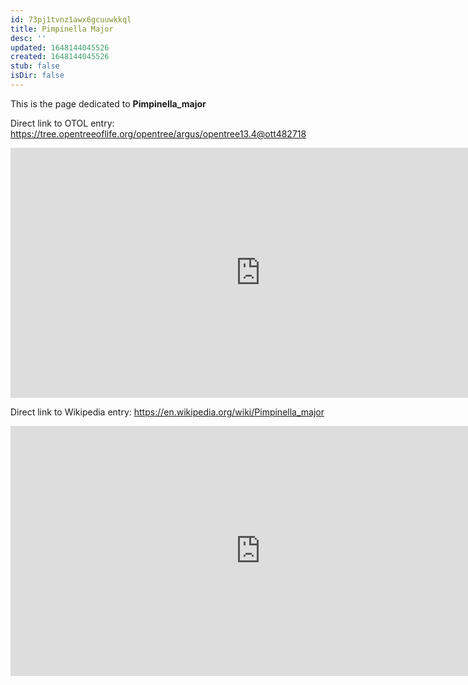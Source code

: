 ```yaml
---
id: 73pj1tvnz1awx6gcuuwkkql
title: Pimpinella Major
desc: ''
updated: 1648144045526
created: 1648144045526
stub: false
isDir: false
---
```

This is the page dedicated to **Pimpinella_major**


Direct link to OTOL entry: https://tree.opentreeoflife.org/opentree/argus/opentree13.4@ott482718



<html>
    <body>
    <iframe src="https://tree.opentreeoflife.org/opentree/argus/opentree13.4@ott482718"
    width="800" height="400" frameborder="0" allowfullscreen> </iframe>
    </body>
</html>
    


Direct link to Wikipedia entry: https://en.wikipedia.org/wiki/Pimpinella_major



<html>
    <body>
    <iframe src="https://en.wikipedia.org/wiki/Pimpinella_major"
    width="800" height="400" frameborder="0" allowfullscreen> </iframe>
    </body>
</html>
    
